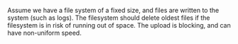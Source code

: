 Assume we have a file system of a fixed size, and files are written to the system (such as logs). The filesystem should delete oldest files if the filesystem is in risk of running out of space. The upload is blocking, and can have non-uniform speed. 


